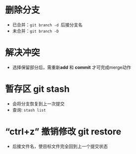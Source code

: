  # 删除分支
    
- 已合并：`git branch -d `后接分支名 
- 未合并：`git branch -D `

    

# 解决冲突
 - 选择保留部分后，需重新**add** 和 **commit** 才可完成merge动作


# 暂存区 git stash
 - 会将分支恢复到上一次提交
 - 查询: `stash list`
  
# “ctrl+z” 撤销修改 git restore
 - 后接文件名，使目标文件完全回到上一个提交状态